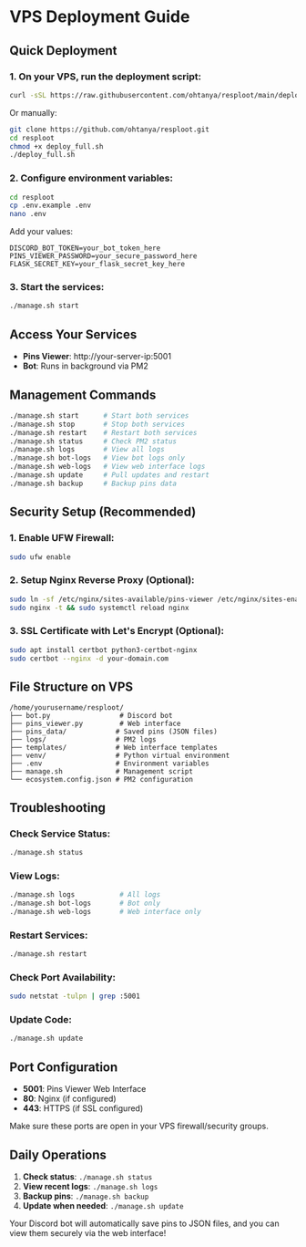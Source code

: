 # VPS Deployment Guide

## Quick Deployment

### 1. On your VPS, run the deployment script:

```bash
curl -sSL https://raw.githubusercontent.com/ohtanya/resploot/main/deploy_full.sh | bash
```

Or manually:
```bash
git clone https://github.com/ohtanya/resploot.git
cd resploot
chmod +x deploy_full.sh
./deploy_full.sh
```

### 2. Configure environment variables:

```bash
cd resploot
cp .env.example .env
nano .env
```

Add your values:
```
DISCORD_BOT_TOKEN=your_bot_token_here
PINS_VIEWER_PASSWORD=your_secure_password_here
FLASK_SECRET_KEY=your_flask_secret_key_here
```

### 3. Start the services:

```bash
./manage.sh start
```

## Access Your Services

- **Pins Viewer**: http://your-server-ip:5001
- **Bot**: Runs in background via PM2

## Management Commands

```bash
./manage.sh start      # Start both services
./manage.sh stop       # Stop both services  
./manage.sh restart    # Restart both services
./manage.sh status     # Check PM2 status
./manage.sh logs       # View all logs
./manage.sh bot-logs   # View bot logs only
./manage.sh web-logs   # View web interface logs
./manage.sh update     # Pull updates and restart
./manage.sh backup     # Backup pins data
```

## Security Setup (Recommended)

### 1. Enable UFW Firewall:
```bash
sudo ufw enable
```

### 2. Setup Nginx Reverse Proxy (Optional):
```bash
sudo ln -sf /etc/nginx/sites-available/pins-viewer /etc/nginx/sites-enabled/
sudo nginx -t && sudo systemctl reload nginx
```

### 3. SSL Certificate with Let's Encrypt (Optional):
```bash
sudo apt install certbot python3-certbot-nginx
sudo certbot --nginx -d your-domain.com
```

## File Structure on VPS

```
/home/yourusername/resploot/
├── bot.py                 # Discord bot
├── pins_viewer.py         # Web interface
├── pins_data/            # Saved pins (JSON files)
├── logs/                 # PM2 logs
├── templates/            # Web interface templates
├── venv/                 # Python virtual environment
├── .env                  # Environment variables
├── manage.sh             # Management script
└── ecosystem.config.json # PM2 configuration
```

## Troubleshooting

### Check Service Status:
```bash
./manage.sh status
```

### View Logs:
```bash
./manage.sh logs           # All logs
./manage.sh bot-logs       # Bot only
./manage.sh web-logs       # Web interface only
```

### Restart Services:
```bash
./manage.sh restart
```

### Check Port Availability:
```bash
sudo netstat -tulpn | grep :5001
```

### Update Code:
```bash
./manage.sh update
```

## Port Configuration

- **5001**: Pins Viewer Web Interface
- **80**: Nginx (if configured)
- **443**: HTTPS (if SSL configured)

Make sure these ports are open in your VPS firewall/security groups.

## Daily Operations

1. **Check status**: `./manage.sh status`
2. **View recent logs**: `./manage.sh logs`
3. **Backup pins**: `./manage.sh backup`
4. **Update when needed**: `./manage.sh update`

Your Discord bot will automatically save pins to JSON files, and you can view them securely via the web interface!